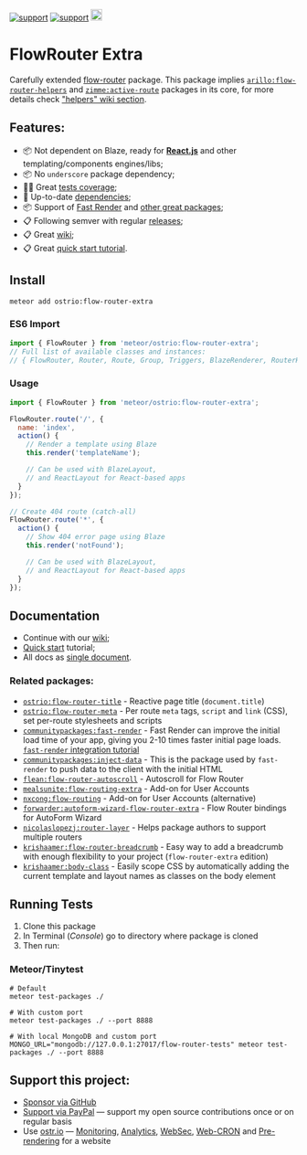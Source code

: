 [![support](https://img.shields.io/badge/support-GitHub-white)](https://github.com/sponsors/dr-dimitru)
[![support](https://img.shields.io/badge/support-PayPal-white)](https://paypal.me/veliovgroup)
<a href="https://ostr.io/info/built-by-developers-for-developers">
  <img src="https://ostr.io/apple-touch-icon-60x60.png" height="20">
</a>

# FlowRouter Extra

Carefully extended [flow-router](https://github.com/kadirahq/flow-router) package. This package implies [`arillo:flow-router-helpers`](https://github.com/arillo/meteor-flow-router-helpers) and [`zimme:active-route`](https://github.com/meteor-activeroute/legacy) packages in its core, for more details check ["helpers" wiki section](https://github.com/VeliovGroup/flow-router/wiki#helpers).

## Features:

- 📦 Not dependent on Blaze, ready for [__React.js__](https://github.com/VeliovGroup/flow-router/blob/master/docs/react.md) and other templating/components engines/libs;
- 📦 No `underscore` package dependency;
- 👨‍🔬 Great [tests coverage](https://github.com/VeliovGroup/flow-router/tree/master/test);
- 🥑 Up-to-date [dependencies](https://github.com/VeliovGroup/flow-router/blob/master/package.js);
- 📦 Support of [Fast Render](https://github.com/VeliovGroup/flow-router/blob/master/docs/fast-render-integration.md) and [other great packages](https://github.com/VeliovGroup/flow-router#related-packages);
- 📋 Following semver with regular [releases](https://github.com/VeliovGroup/flow-router/releases);
- 📋 Great [wiki](https://github.com/VeliovGroup/flow-router/wiki);
- 📋 Great [quick start tutorial](https://github.com/VeliovGroup/flow-router/blob/master/docs/quick-start.md).

## Install

```shell
meteor add ostrio:flow-router-extra
```

### ES6 Import

```js
import { FlowRouter } from 'meteor/ostrio:flow-router-extra';
// Full list of available classes and instances:
// { FlowRouter, Router, Route, Group, Triggers, BlazeRenderer, RouterHelpers }
```

### Usage

```js
import { FlowRouter } from 'meteor/ostrio:flow-router-extra';

FlowRouter.route('/', {
  name: 'index',
  action() {
    // Render a template using Blaze
    this.render('templateName');

    // Can be used with BlazeLayout,
    // and ReactLayout for React-based apps
  }
});

// Create 404 route (catch-all)
FlowRouter.route('*', {
  action() {
    // Show 404 error page using Blaze
    this.render('notFound');

    // Can be used with BlazeLayout,
    // and ReactLayout for React-based apps
  }
});
```

## Documentation

- Continue with our [wiki](https://github.com/VeliovGroup/flow-router/wiki);
- [Quick start](https://github.com/VeliovGroup/flow-router/blob/master/docs/quick-start.md) tutorial;
- All docs as [single document](https://github.com/VeliovGroup/flow-router/blob/master/docs/full.md).

### Related packages:

- [`ostrio:flow-router-title`](https://github.com/VeliovGroup/Meteor-flow-router-title) - Reactive page title (`document.title`)
- [`ostrio:flow-router-meta`](https://github.com/VeliovGroup/Meteor-flow-router-meta) - Per route `meta` tags, `script` and `link` (CSS), set per-route stylesheets and scripts
- [`communitypackages:fast-render`](https://github.com/Meteor-Community-Packages/meteor-fast-render) - Fast Render can improve the initial load time of your app, giving you 2-10 times faster initial page loads. [`fast-render` integration tutorial](https://github.com/VeliovGroup/flow-router/blob/master/docs/fast-render-integration.md)
- [`communitypackages:inject-data`](https://github.com/Meteor-Community-Packages/meteor-inject-data) - This is the package used by `fast-render` to push data to the client with the initial HTML
- [`flean:flow-router-autoscroll`](https://github.com/flean/flow-router-autoscroll) - Autoscroll for Flow Router
- [`mealsunite:flow-routing-extra`](https://github.com/MealsUnite/flow-routing) - Add-on for User Accounts
- [`nxcong:flow-routing`](https://github.com/cafe4it/flow-routing) - Add-on for User Accounts (alternative)
- [`forwarder:autoform-wizard-flow-router-extra`](https://atmospherejs.com/forwarder/autoform-wizard-flow-router-extra) - Flow Router bindings for AutoForm Wizard
- [`nicolaslopezj:router-layer`](https://github.com/nicolaslopezj/meteor-router-layer) - Helps package authors to support multiple routers
- [`krishaamer:flow-router-breadcrumb`](https://github.com/krishaamer/flow-router-breadcrumb) - Easy way to add a breadcrumb with enough flexibility to your project (`flow-router-extra` edition)
- [`krishaamer:body-class`](https://github.com/krishaamer/body-class) - Easily scope CSS by automatically adding the current template and layout names as classes on the body element

## Running Tests

1. Clone this package
2. In Terminal (*Console*) go to directory where package is cloned
3. Then run:

### Meteor/Tinytest

```shell
# Default
meteor test-packages ./

# With custom port
meteor test-packages ./ --port 8888

# With local MongoDB and custom port
MONGO_URL="mongodb://127.0.0.1:27017/flow-router-tests" meteor test-packages ./ --port 8888
```

## Support this project:

- [Sponsor via GitHub](https://github.com/sponsors/dr-dimitru)
- [Support via PayPal](https://paypal.me/veliovgroup) — support my open source contributions once or on regular basis
- Use [ostr.io](https://ostr.io) — [Monitoring](https://snmp-monitoring.com), [Analytics](https://ostr.io/info/web-analytics), [WebSec](https://domain-protection.info), [Web-CRON](https://web-cron.info) and [Pre-rendering](https://prerendering.com) for a website
